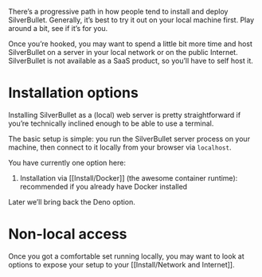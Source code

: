 There’s a progressive path in how people tend to install and deploy SilverBullet. Generally, it’s best to try it out on your local machine first. Play around a bit, see if it’s for you.

Once you’re hooked, you may want to spend a little bit more time and host SilverBullet on a server in your local network or on the public Internet. SilverBullet is not available as a SaaS product, so you’ll have to self host it.

# Installation options
Installing SilverBullet as a (local) web server is pretty straightforward if you’re technically inclined enough to be able to use a terminal.

The basic setup is simple: you run the SilverBullet server process on your machine, then connect to it locally from your browser via `localhost`.

You have currently one option here:

1. Installation via [[Install/Docker]] (the awesome container runtime): recommended if you already have Docker installed

Later we’ll bring back the Deno option.

# Non-local access
Once you got a comfortable set running locally, you may want to look at options to expose your setup to your [[Install/Network and Internet]].
